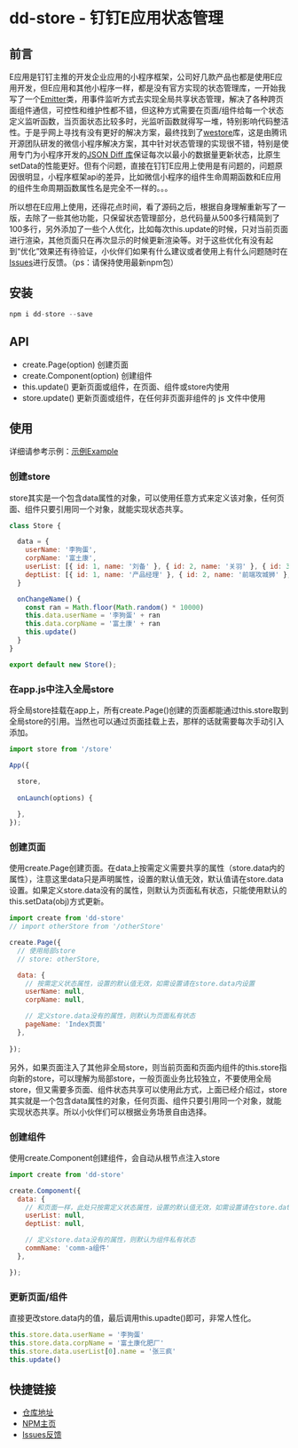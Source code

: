 # dd-store - 钉钉E应用状态管理

## 前言
E应用是钉钉主推的开发企业应用的小程序框架，公司好几款产品也都是使用E应用开发，但E应用和其他小程序一样，都是没有官方实现的状态管理库，一开始我写了一个[Emitter](https://github.com/linjc/dd-store/blob/master/src/emitter.js)类，用事件监听方式去实现全局共享状态管理，解决了各种跨页面组件通信，可控性和维护性都不错，但这种方式需要在页面/组件给每一个状态定义监听函数，当页面状态比较多时，光监听函数就得写一堆，特别影响代码整洁性。于是乎网上寻找有没有更好的解决方案，最终找到了[westore](https://github.com/Tencent/westore)库，这是由腾讯开源团队研发的微信小程序解决方案，其中针对状态管理的实现很不错，特别是使用专门为小程序开发的[JSON Diff 库](https://github.com/dntzhang/westore/blob/master/packages/westore/utils/diff.js)保证每次以最小的数据量更新状态，比原生setData的性能更好。但有个问题，直接在钉钉E应用上使用是有问题的，问题原因很明显，小程序框架api的差异，比如微信小程序的组件生命周期函数和E应用的组件生命周期函数属性名是完全不一样的。。。

所以想在E应用上使用，还得花点时间，看了源码之后，根据自身理解重新写了一版，去除了一些其他功能，只保留状态管理部分，总代码量从500多行精简到了100多行，另外添加了一些个人优化，比如每次this.update的时候，只对当前页面进行渲染，其他页面只在再次显示的时候更新渲染等。对于这些优化有没有起到“优化”效果还有待验证，小伙伴们如果有什么建议或者使用上有什么问题随时在[Issues](https://github.com/linjc/dd-store/issues)进行反馈。（ps：请保持使用最新npm包）

## 安装

``` js
npm i dd-store --save
```

## API

* create.Page(option) 创建页面
* create.Component(option) 创建组件
* this.update() 更新页面或组件，在页面、组件或store内使用
* store.update() 更新页面或组件，在任何非页面非组件的 js 文件中使用

## 使用

详细请参考示例：[示例Example](https://github.com/linjc/dd-store/tree/master/examples)

### 创建store

store其实是一个包含data属性的对象，可以使用任意方式来定义该对象，任何页面、组件只要引用同一个对象，就能实现状态共享。

``` js
class Store {

  data = {
    userName: '李狗蛋',
    corpName: '富土康',
    userList: [{ id: 1, name: '刘备' }, { id: 2, name: '关羽' }, { id: 3, name: '张飞' }],
    deptList: [{ id: 1, name: '产品经理' }, { id: 2, name: '前端攻城狮' }, { id: 3, name: '后端攻城狮' }]
  }

  onChangeName() {
    const ran = Math.floor(Math.random() * 10000)
    this.data.userName = '李狗蛋' + ran
    this.data.corpName = '富土康' + ran
    this.update()
  }
}

export default new Store();
``` 

### 在app.js中注入全局store

将全局store挂载在app上，所有create.Page()创建的页面都能通过this.store取到全局store的引用。当然也可以通过页面挂载上去，那样的话就需要每次手动引入添加。

``` js
import store from '/store'

App({

  store,
  
  onLaunch(options) {
    
  },
});
``` 

### 创建页面

使用create.Page创建页面。在data上按需定义需要共享的属性（store.data内的属性），注意这里data只是声明属性，设置的默认值无效，默认值请在store.data设置。如果定义store.data没有的属性，则默认为页面私有状态，只能使用默认的this.setData(obj)方式更新。

``` js
import create from 'dd-store'
// import otherStore from '/otherStore'

create.Page({
  // 使用局部store
  // store: otherStore, 

  data: {
    // 按需定义状态属性，设置的默认值无效，如需设置请在store.data内设置
    userName: null,
    corpName: null,

    // 定义store.data没有的属性，则默认为页面私有状态
    pageName: 'Index页面'
  },
  
});
```
另外，如果页面注入了其他非全局store，则当前页面和页面内组件的this.store指向新的store，可以理解为局部store，一般页面业务比较独立，不要使用全局store，但又需要多页面、组件状态共享可以使用此方式，上面已经介绍过，store其实就是一个包含data属性的对象，任何页面、组件只要引用同一个对象，就能实现状态共享。所以小伙伴们可以根据业务场景自由选择。

### 创建组件

使用create.Component创建组件，会自动从根节点注入store

``` js
import create from 'dd-store'

create.Component({
  data: {
    // 和页面一样，此处只按需定义状态属性，设置的默认值无效，如需设置请在store.data内设置
    userList: null,
    deptList: null,

    // 定义store.data没有的属性，则默认为组件私有状态
    commName: 'comm-a组件'
  },

});
```

### 更新页面/组件

直接更改store.data内的值，最后调用this.upadte()即可，非常人性化。

``` js
this.store.data.userName = '李狗蛋'
this.store.data.corpName = '富土康化肥厂'
this.store.data.userList[0].name = '张三疯'
this.update()
```

## 快捷链接

- [仓库地址](https://github.com/linjc/dd-store)
- [NPM主页](https://www.npmjs.com/package/dd-store)
- [Issues反馈](https://github.com/linjc/dd-store/issues)
